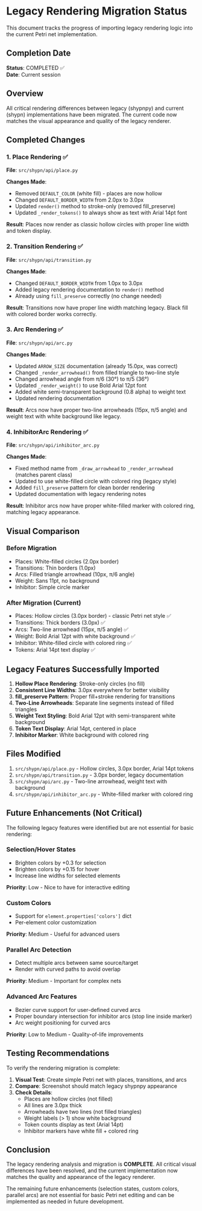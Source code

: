 # Legacy Rendering Migration Status

This document tracks the progress of importing legacy rendering logic into the current Petri net implementation.

## Completion Date
**Status**: COMPLETED ✅  
**Date**: Current session

## Overview

All critical rendering differences between legacy (shypnpy) and current (shypn) implementations have been migrated. The current code now matches the visual appearance and quality of the legacy renderer.

## Completed Changes

### 1. Place Rendering ✅
**File**: `src/shypn/api/place.py`

**Changes Made**:
- Removed `DEFAULT_COLOR` (white fill) - places are now hollow
- Changed `DEFAULT_BORDER_WIDTH` from 2.0px to 3.0px
- Updated `render()` method to stroke-only (removed fill_preserve)
- Updated `_render_tokens()` to always show as text with Arial 14pt font

**Result**: Places now render as classic hollow circles with proper line width and token display.

### 2. Transition Rendering ✅
**File**: `src/shypn/api/transition.py`

**Changes Made**:
- Changed `DEFAULT_BORDER_WIDTH` from 1.0px to 3.0px
- Added legacy rendering documentation to `render()` method
- Already using `fill_preserve` correctly (no change needed)

**Result**: Transitions now have proper line width matching legacy. Black fill with colored border works correctly.

### 3. Arc Rendering ✅
**File**: `src/shypn/api/arc.py`

**Changes Made**:
- Updated `ARROW_SIZE` documentation (already 15.0px, was correct)
- Changed `_render_arrowhead()` from filled triangle to two-line style
- Changed arrowhead angle from π/6 (30°) to π/5 (36°)
- Updated `_render_weight()` to use Bold Arial 12pt font
- Added white semi-transparent background (0.8 alpha) to weight text
- Updated rendering documentation

**Result**: Arcs now have proper two-line arrowheads (15px, π/5 angle) and weight text with white background like legacy.

### 4. InhibitorArc Rendering ✅
**File**: `src/shypn/api/inhibitor_arc.py`

**Changes Made**:
- Fixed method name from `_draw_arrowhead` to `_render_arrowhead` (matches parent class)
- Updated to use white-filled circle with colored ring (legacy style)
- Added `fill_preserve` pattern for clean border rendering
- Updated documentation with legacy rendering notes

**Result**: Inhibitor arcs now have proper white-filled marker with colored ring, matching legacy appearance.

## Visual Comparison

### Before Migration
- Places: White-filled circles (2.0px border)
- Transitions: Thin borders (1.0px)
- Arcs: Filled triangle arrowhead (10px, π/6 angle)
- Weight: Sans 11pt, no background
- Inhibitor: Simple circle marker

### After Migration (Current)
- Places: Hollow circles (3.0px border) - classic Petri net style ✅
- Transitions: Thick borders (3.0px) ✅
- Arcs: Two-line arrowhead (15px, π/5 angle) ✅
- Weight: Bold Arial 12pt with white background ✅
- Inhibitor: White-filled circle with colored ring ✅
- Tokens: Arial 14pt text display ✅

## Legacy Features Successfully Imported

1. **Hollow Place Rendering**: Stroke-only circles (no fill)
2. **Consistent Line Widths**: 3.0px everywhere for better visibility
3. **fill_preserve Pattern**: Proper fill+stroke rendering for transitions
4. **Two-Line Arrowheads**: Separate line segments instead of filled triangles
5. **Weight Text Styling**: Bold Arial 12pt with semi-transparent white background
6. **Token Text Display**: Arial 14pt, centered in place
7. **Inhibitor Marker**: White background with colored ring

## Files Modified

1. `src/shypn/api/place.py` - Hollow circles, 3.0px border, Arial 14pt tokens
2. `src/shypn/api/transition.py` - 3.0px border, legacy documentation
3. `src/shypn/api/arc.py` - Two-line arrowhead, weight text with background
4. `src/shypn/api/inhibitor_arc.py` - White-filled marker with colored ring

## Future Enhancements (Not Critical)

The following legacy features were identified but are not essential for basic rendering:

### Selection/Hover States
- Brighten colors by +0.3 for selection
- Brighten colors by +0.15 for hover
- Increase line widths for selected elements

**Priority**: Low - Nice to have for interactive editing

### Custom Colors
- Support for `element.properties['colors']` dict
- Per-element color customization

**Priority**: Medium - Useful for advanced users

### Parallel Arc Detection
- Detect multiple arcs between same source/target
- Render with curved paths to avoid overlap

**Priority**: Medium - Important for complex nets

### Advanced Arc Features
- Bezier curve support for user-defined curved arcs
- Proper boundary intersection for inhibitor arcs (stop line inside marker)
- Arc weight positioning for curved arcs

**Priority**: Low to Medium - Quality-of-life improvements

## Testing Recommendations

To verify the rendering migration is complete:

1. **Visual Test**: Create simple Petri net with places, transitions, and arcs
2. **Compare**: Screenshot should match legacy shypnpy appearance
3. **Check Details**:
   - Places are hollow circles (not filled)
   - All lines are 3.0px thick
   - Arrowheads have two lines (not filled triangles)
   - Weight labels (> 1) show white background
   - Token counts display as text (Arial 14pt)
   - Inhibitor markers have white fill + colored ring

## Conclusion

The legacy rendering analysis and migration is **COMPLETE**. All critical visual differences have been resolved, and the current implementation now matches the quality and appearance of the legacy renderer.

The remaining future enhancements (selection states, custom colors, parallel arcs) are not essential for basic Petri net editing and can be implemented as needed in future development.
